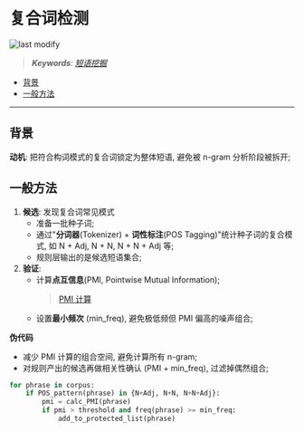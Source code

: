 复合词检测
===
<!--START_SECTION:badge-->

![last modify](https://img.shields.io/static/v1?label=last%20modify&message=2025-08-21%2012%3A39%3A06&color=yellowgreen&style=flat-square)

<!--END_SECTION:badge-->
<!--info
date: 2025-08-21 17:40:08
top: false
draft: false
hidden: false
level: 0
tag: [nlp_kg]
-->

<!--START_SECTION:keywords-->
> ***Keywords**: [短语挖掘](../07/短语挖掘.md)*
<!--END_SECTION:keywords-->

<!--START_SECTION:paper_title-->
<!--END_SECTION:paper_title-->

<!--START_SECTION:toc-->
- [背景](#背景)
- [一般方法](#一般方法)
<!--END_SECTION:toc-->

---

## 背景

**动机**: 把符合构词模式的复合词锁定为整体短语, 避免被 n-gram 分析阶段被拆开;


## 一般方法

1. **候选**: 发现复合词常见模式
    - 准备一批种子词;
    - 通过"**分词器**(Tokenizer) + **词性标注**(POS Tagging)"统计种子词的复合模式, 如 N + Adj, N + N, N + N + Adj 等;
    - 规则层输出的是候选短语集合;
2. **验证**: 
    - 计算**点互信息**(PMI, Pointwise Mutual Information);
        > [PMI 计算](./AutoPhrase备忘.md#pmi-计算)
    - 设置**最小频次** (min_freq), 避免极低频但 PMI 偏高的噪声组合;

**伪代码**
- 减少 PMI 计算的组合空间, 避免计算所有 n-gram;
- 对规则产出的候选再做相关性确认 (PMI + min_freq), 过滤掉偶然组合;
```python
for phrase in corpus:
    if POS_pattern(phrase) in {N+Adj, N+N, N+N+Adj}:
        pmi = calc_PMI(phrase)
        if pmi > threshold and freq(phrase) >= min_freq:
            add_to_protected_list(phrase)
```
